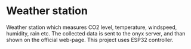 # Weather station
Weather station which measures CO2 level, temperature, windspeed, humidity, rain etc. The collected data is sent to the onyx server, and than shown on the official web-page. This project uses ESP32 controller.  
